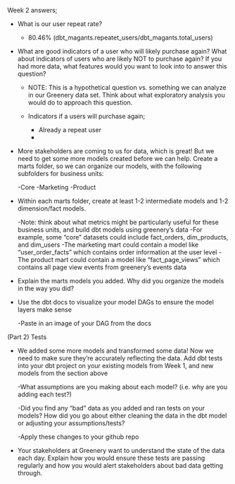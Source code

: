 Week 2 answers;

* What is our user repeat rate?

    - 80.46% (dbt_magants.repeatet_users/dbt_magants.total_users)

* What are good indicators of a user who will likely purchase again? What about indicators of users who are likely NOT to purchase again? If you had more data, what features would you want to look into to answer this question?

    - NOTE: This is a hypothetical question vs. something we can analyze in our Greenery data set. Think about what exploratory analysis you would do to approach this question.

    - Indicators if a users will purchase again;
        * Already a repeat user
        * 

* More stakeholders are coming to us for data, which is great! But we need to get some more models created before we can help. Create a marts folder, so we can organize our models, with the following subfolders for business units:

    -Core
    -Marketing
    -Product 

* Within each marts folder, create at least 1-2 intermediate models and 1-2 dimension/fact models.

    -Note: think about what metrics might be particularly useful for these business units, and build dbt models using greenery’s data
        -For example, some “core” datasets could include fact_orders, dim_products, and dim_users
        -The marketing mart could contain a model like “user_order_facts” which contains order information at the user level
        -The product mart could contain a model like “fact_page_views” which contains all page view events from greenery’s events data

* Explain the marts models you added. Why did you organize the models in the way you did?

* Use the dbt docs to visualize your model DAGs to ensure the model layers make sense
    
    -Paste in an image of your DAG from the docs

(Part 2) Tests

* We added some more models and transformed some data! Now we need to make sure they’re accurately reflecting the data. Add dbt tests into your dbt project on your existing models from Week 1, and new models from the section above

    -What assumptions are you making about each model? (i.e. why are you adding each test?)

    -Did you find any “bad” data as you added and ran tests on your models? How did you go about either cleaning the data in the dbt model or adjusting your assumptions/tests?

    -Apply these changes to your github repo

* Your stakeholders at Greenery want to understand the state of the data each day. Explain how you would ensure these tests are passing regularly and how you would alert stakeholders about bad data getting through.